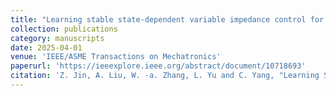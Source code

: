 ```yaml
---
title: "Learning stable state-dependent variable impedance control for compliant manipulation"
collection: publications
category: manuscripts
date: 2025-04-01
venue: 'IEEE/ASME Transactions on Mechatronics'
paperurl: 'https://ieeexplore.ieee.org/abstract/document/10718693'
citation: 'Z. Jin, A. Liu, W. -a. Zhang, L. Yu and C. Yang, "Learning Stable State-Dependent Variable Impedance Control for Compliant Manipulation," in IEEE/ASME Transactions on Mechatronics, doi: 10.1109/TMECH.2024.3466950.'
---
```


